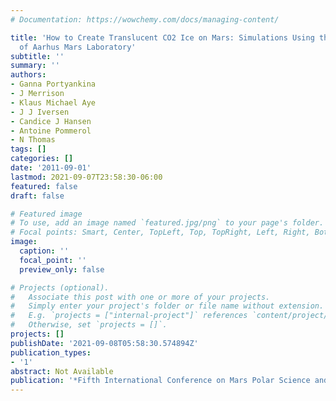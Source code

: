 ```yaml
---
# Documentation: https://wowchemy.com/docs/managing-content/

title: 'How to Create Translucent CO2 Ice on Mars: Simulations Using the Wind Tunnel
  of Aarhus Mars Laboratory'
subtitle: ''
summary: ''
authors:
- Ganna Portyankina
- J Merrison
- Klaus Michael Aye
- J J Iversen
- Candice J Hansen
- Antoine Pommerol
- N Thomas
tags: []
categories: []
date: '2011-09-01'
lastmod: 2021-09-07T23:58:30-06:00
featured: false
draft: false

# Featured image
# To use, add an image named `featured.jpg/png` to your page's folder.
# Focal points: Smart, Center, TopLeft, Top, TopRight, Left, Right, BottomLeft, Bottom, BottomRight.
image:
  caption: ''
  focal_point: ''
  preview_only: false

# Projects (optional).
#   Associate this post with one or more of your projects.
#   Simply enter your project's folder or file name without extension.
#   E.g. `projects = ["internal-project"]` references `content/project/deep-learning/index.md`.
#   Otherwise, set `projects = []`.
projects: []
publishDate: '2021-09-08T05:58:30.574894Z'
publication_types:
- '1'
abstract: Not Available
publication: '*Fifth International Conference on Mars Polar Science and Exploration*'
---
```

